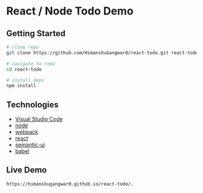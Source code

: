 # React / Node Todo Demo


## Getting Started

```bash
# clone repo
git clone https://github.com/HimanshuGangwar0/react-todo.git react-todo

# navigate to repo
cd react-todo

# install deps
npm install
```

## Technologies

* [Visual Studio Code](https://code.visualstudio.com)
* [node](https://nodejs.org/en/)
* [webpack](https://webpack.github.io/)
* [react](https://facebook.github.io/react/)
* [semantic-ui](http://www.semantic-ui.com/#/)
* [babel](https://babeljs.io/)

## Live Demo
```bash
https://himanshugangwar0.github.io/react-todo/.
```

